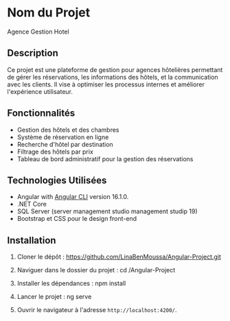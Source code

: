 #  Nom du Projet

Agence Gestion Hotel 

## Description

Ce projet est une plateforme de gestion pour agences hôtelières permettant de gérer les réservations, les informations des hôtels, et la communication avec les clients. Il vise à optimiser les processus internes et améliorer l'expérience utilisateur.

## Fonctionnalités

- Gestion des hôtels et des chambres
- Système de réservation en ligne
- Recherche d'hôtel par destination
- Filtrage des hôtels par prix 
- Tableau de bord administratif pour la gestion des réservations

## Technologies Utilisées

- Angular with [Angular CLI](https://github.com/angular/angular-cli) version 16.1.0.
- .NET Core
- SQL Server (server management studio management studip 19)
- Bootstrap et CSS pour le design front-end

## Installation

1. Cloner le dépôt : https://github.com/LinaBenMoussa/Angular-Project.git

2. Naviguer dans le dossier du projet : cd /Angular-Project

3. Installer les dépendances : npm install

4. Lancer le projet : ng serve

5. Ouvrir le navigateur à l'adresse `http://localhost:4200/`.